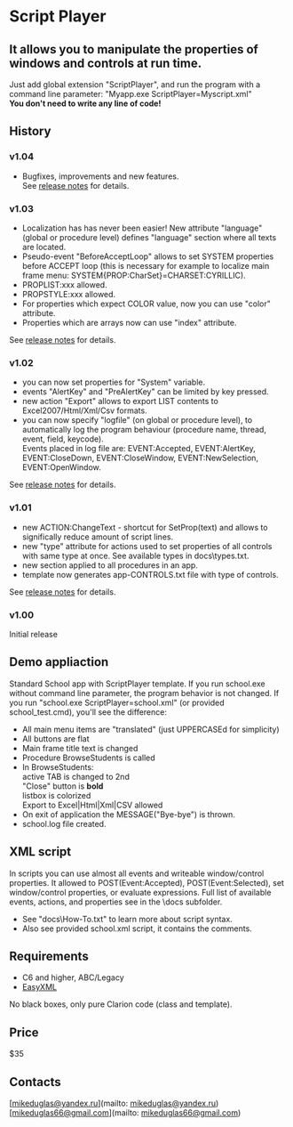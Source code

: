 # Script Player

## It allows you to manipulate the properties of windows and controls at run time.
Just add global extension "ScriptPlayer", and run the program with a command line parameter: "Myapp.exe ScriptPlayer=Myscript.xml"  
**You don't need to write any line of code!**


## History

### v1.04
- Bugfixes, improvements and new features.  
See [release notes](https://github.com/mikeduglas/Script-Player/tree/v1.04) for details.

### v1.03
- Localization has has never been easier! New attribute "language" (global or procedure level) defines "language" section where all texts are located.
- Pseudo-event "BeforeAcceptLoop" allows to set SYSTEM properties before ACCEPT loop (this is necessary for example to localize main frame menu: SYSTEM{PROP:CharSet}=CHARSET:CYRILLIC).
- PROPLIST:xxx allowed.
- PROPSTYLE:xxx allowed.
- For properties which expect COLOR value, now you can use "color" attribute.
- Properties which are arrays now can use "index" attribute.
  
See [release notes](https://github.com/mikeduglas/Script-Player/tree/v1.03) for details.

### v1.02
- you can now set properties for "System" variable.
- events "AlertKey" and "PreAlertKey" can be limited by key pressed.
- new action "Export" allows to export LIST contents to Excel2007/Html/Xml/Csv formats.
- you can now specify "logfile" (on global or procedure level), to automatically log the program behaviour (procedure name, thread, event, field, keycode).  
Events placed in log file are: EVENT:Accepted, EVENT:AlertKey, EVENT:CloseDown, EVENT:CloseWindow, EVENT:NewSelection, EVENT:OpenWindow.
  
See [release notes](https://github.com/mikeduglas/Script-Player/tree/v1.02) for details.

### v1.01
- new ACTION:ChangeText - shortcut for SetProp(text) and allows to significally reduce amount of script lines.  
- new "type" attribute for actions used to set properties of all controls with same type at once. See available types in docs\types.txt.
- new <global> section applied to all procedures in an app.
- template now generates app-CONTROLS.txt file with type of controls.
  
See [release notes](https://github.com/mikeduglas/Script-Player/tree/v1.02) for details.

### v1.00  
Initial release


## Demo appliaction
Standard School app with ScriptPlayer template. If you run school.exe without command line parameter, the program behavior is not changed.
If you run "school.exe ScriptPlayer=school.xml" (or provided school_test.cmd), you'll see the difference:
- All main menu items are "translated" (just UPPERCASEd for simplicity)
- All buttons are flat
- Main frame title text is changed
- Procedure BrowseStudents is called
- In BrowseStudents:   
active TAB is changed to 2nd  
"Close" button is **bold**  
listbox is colorized  
Export to Excel|Html|Xml|CSV allowed
- On exit of application the MESSAGE("Bye-bye") is thrown.
- school.log file created.

## XML script
In scripts you can use almost all events and writeable window/control properties. It allowed to POST(Event:Accepted), POST(Event:Selected), set window/control properties, or evaluate expressions.
Full list of available events, actions, and properties see in the \docs subfolder.


- See "docs\How-To.txt" to learn more about script syntax.
- Also see provided school.xml script, it contains the comments.


## Requirements
- C6 and higher, ABC/Legacy
- [EasyXML](http://www.ingasoftplus.com/ProductDetail.php?ProductID=293)


No black boxes, only pure Clarion code (class and template).

## Price
$35

## Contacts
[mikeduglas@yandex.ru](mailto: mikeduglas@yandex.ru)  
[mikeduglas66@gmail.com](mailto: mikeduglas66@gmail.com)
